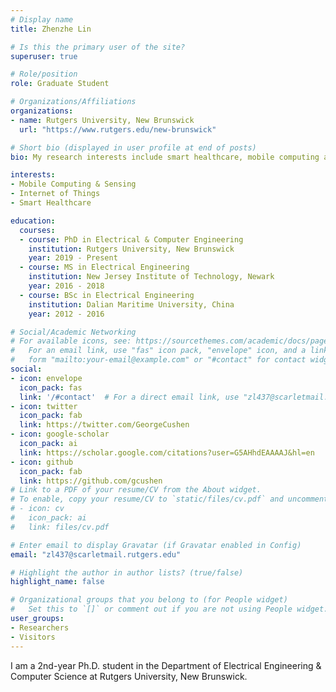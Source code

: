 ```yaml
---
# Display name
title: Zhenzhe Lin

# Is this the primary user of the site?
superuser: true

# Role/position
role: Graduate Student 

# Organizations/Affiliations
organizations:
- name: Rutgers University, New Brunswick
  url: "https://www.rutgers.edu/new-brunswick"

# Short bio (displayed in user profile at end of posts)
bio: My research interests include smart healthcare, mobile computing and sensing, IoT.

interests:
- Mobile Computing & Sensing
- Internet of Things
- Smart Healthcare

education:
  courses:
  - course: PhD in Electrical & Computer Engineering
    institution: Rutgers University, New Brunswick
    year: 2019 - Present
  - course: MS in Electrical Engineering
    institution: New Jersey Institute of Technology, Newark
    year: 2016 - 2018
  - course: BSc in Electrical Engineering
    institution: Dalian Maritime University, China
    year: 2012 - 2016

# Social/Academic Networking
# For available icons, see: https://sourcethemes.com/academic/docs/page-builder/#icons
#   For an email link, use "fas" icon pack, "envelope" icon, and a link in the
#   form "mailto:your-email@example.com" or "#contact" for contact widget.
social:
- icon: envelope
  icon_pack: fas
  link: '/#contact'  # For a direct email link, use "zl437@scarletmail.rutgers.edu".
- icon: twitter
  icon_pack: fab
  link: https://twitter.com/GeorgeCushen
- icon: google-scholar
  icon_pack: ai
  link: https://scholar.google.com/citations?user=G5AHhdEAAAAJ&hl=en
- icon: github
  icon_pack: fab
  link: https://github.com/gcushen
# Link to a PDF of your resume/CV from the About widget.
# To enable, copy your resume/CV to `static/files/cv.pdf` and uncomment the lines below.
# - icon: cv
#   icon_pack: ai
#   link: files/cv.pdf

# Enter email to display Gravatar (if Gravatar enabled in Config)
email: "zl437@scarletmail.rutgers.edu"

# Highlight the author in author lists? (true/false)
highlight_name: false

# Organizational groups that you belong to (for People widget)
#   Set this to `[]` or comment out if you are not using People widget.
user_groups:
- Researchers
- Visitors
---
```


I am a 2nd-year Ph.D. student in the Department of Electrical Engineering & Computer Science at Rutgers University, New Brunswick. 
